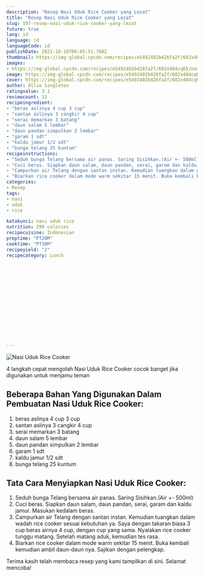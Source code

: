 ```yaml
---
description: "Resep Nasi Uduk Rice Cooker yang Lezat"
title: "Resep Nasi Uduk Rice Cooker yang Lezat"
slug: 197-resep-nasi-uduk-rice-cooker-yang-lezat
future: true
lang: id
language: id
languageCode: id
publishDate: 2021-10-10T06:05:51.780Z 
thumbnail: https://img-global.cpcdn.com/recipes/e5492402b426fa2f/682x484cq65/nasi-uduk-rice-cooker-foto-resep-utama.webp
images:
- https://img-global.cpcdn.com/recipes/e5492402b426fa2f/682x484cq65/nasi-uduk-rice-cooker-foto-resep-utama.webp
image: https://img-global.cpcdn.com/recipes/e5492402b426fa2f/682x484cq65/nasi-uduk-rice-cooker-foto-resep-utama.webp
cover: https://img-global.cpcdn.com/recipes/e5492402b426fa2f/682x484cq65/nasi-uduk-rice-cooker-foto-resep-utama.webp
author: Ollie Singleton
ratingvalue: 3.1
reviewcount: 11
recipeingredient:
- "beras aslinya 4 cup 3 cup"
- "santan aslinya 3 cangkir 4 cup"
- "serai memarkan 3 batang"
- "daun salam 5 lembar"
- "daun pandan simpulkan 2 lembar"
- "garam 1 sdt"
- "kaldu jamur 1/2 sdt"
- "bunga telang 25 kuntum"
recipeinstructions:
- "Seduh bunga Telang bersama air panas. Saring Sisihkan.(Air +- 500ml)"
- "Cuci beras. Siapkan daun salam, daun pandan, serai, garam dan kaldu jamur. Masukan kedalam beras."
- "Campurkan air Telang dengan santan instan. Kemudian tuangkan dalam wadah rice cooker sesuai kebutuhan ya. Saya dengan takaran biasa 3 cup beras airnya 4 cup, dengan cup yang sama. Nyalakan rice cooker tunggu matang. Setelah matang aduk, kemudian tes rasa."
- "Biarkan rice cooker dalam mode warm sekitar 15 menit. Buka kembali kemudian ambil daun-daun nya. Sajikan dengan pelengkap."
categories:
- Resep
tags:
- nasi
- uduk
- rice

katakunci: nasi uduk rice 
nutrition: 299 calories
recipecuisine: Indonesian
preptime: "PT20M"
cooktime: "PT30M"
recipeyield: "2"
recipecategory: Lunch


     
    
    
    
    
    
    
    
    
    
    
      
    
---
```



![Nasi Uduk Rice Cooker](https://img-global.cpcdn.com/recipes/e5492402b426fa2f/682x484cq65/nasi-uduk-rice-cooker-foto-resep-utama.webp)

4 langkah cepat mengolah  Nasi Uduk Rice Cooker cocok banget jika digunakan untuk menjamu teman

<!--inarticleads1-->

## Beberapa Bahan Yang Digunakan Dalam Pembuatan Nasi Uduk Rice Cooker:

1. beras aslinya 4 cup 3 cup
1. santan aslinya 3 cangkir 4 cup
1. serai memarkan 3 batang
1. daun salam 5 lembar
1. daun pandan simpulkan 2 lembar
1. garam 1 sdt
1. kaldu jamur 1/2 sdt
1. bunga telang 25 kuntum



<!--inarticleads2-->

## Tata Cara Menyiapkan Nasi Uduk Rice Cooker:

1. Seduh bunga Telang bersama air panas. Saring Sisihkan.(Air +- 500ml)
1. Cuci beras. Siapkan daun salam, daun pandan, serai, garam dan kaldu jamur. Masukan kedalam beras.
1. Campurkan air Telang dengan santan instan. Kemudian tuangkan dalam wadah rice cooker sesuai kebutuhan ya. Saya dengan takaran biasa 3 cup beras airnya 4 cup, dengan cup yang sama. Nyalakan rice cooker tunggu matang. Setelah matang aduk, kemudian tes rasa.
1. Biarkan rice cooker dalam mode warm sekitar 15 menit. Buka kembali kemudian ambil daun-daun nya. Sajikan dengan pelengkap.




Terima kasih telah membaca resep yang kami tampilkan di sini. Selamat mencoba!
